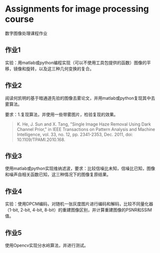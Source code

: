 # Assignments for image processing course

数字图像处理课程作业

## 作业1

实验：用matlab或python编程实现（可以不使用工具包提供的函数）图像的平移，镜像和旋转，以及这三种几何变换的复合。

## 作业2

阅读何凯明的基于暗通道先验的图像去雾论文，并用matlab或python复现其中去雾算法。

要求：1.复现算法，并使用一些带雾图片，检验复现的效果。

> K. He, J. Sun and X. Tang, "Single Image Haze Removal Using Dark Channel Prior," in IEEE Transactions on Pattern Analysis and Machine Intelligence, vol. 33, no. 12, pp. 2341-2353, Dec. 2011, doi: 10.1109/TPAMI.2010.168.

## 作业3

使用matlab或python实现维纳滤波，要求：比较信噪比未知，信噪比已知，图像和噪声自相关函数已知，这三种情况下的图像复原结果。

## 作业4

实验：使用DPCM编码，对随机一张灰度图片进行编码和解码，比较不同量化器（1-bit, 2-bit, 4-bit, 8-bit）的重建图像区别，并计算重建图像的PSNR和SSIM值。

## 作业5

使用Opencv实现分水岭算法，并进行测试。
